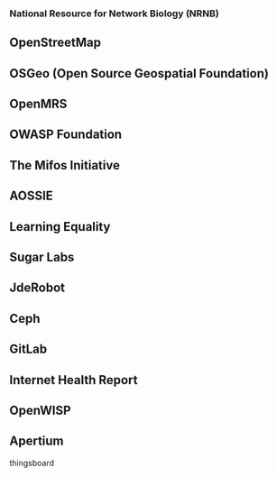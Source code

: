 ### National Resource for Network Biology (NRNB)
## OpenStreetMap
## OSGeo (Open Source Geospatial Foundation)
## OpenMRS
## OWASP Foundation
## The Mifos Initiative
## AOSSIE
## Learning Equality
## Sugar Labs
## JdeRobot
## Ceph
## GitLab
## Internet Health Report
## OpenWISP
## Apertium
thingsboard
